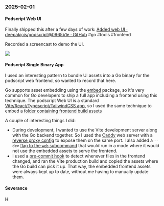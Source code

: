 ### 2025-02-01
#### Podscript Web UI
Finally shipped this after a few days of work: [Added web UI · deepakjois/podscript@0965b1e · GitHub](https://github.com/deepakjois/podscript/commit/0965b1e86add8eead46dc03d8acd740b5bf4b6d5) #go #tools #frontend 

Recorded a screencast to demo the UI.

![](https://x.com/debugjois/status/1885569490626224507)

#### Podscript Single Binary App
I used an interesting pattern to bundle UI assets into a Go binary for the podscript web frontend, so wanted to record that here.

Go supports asset embedding using the [embed](https://pkg.go.dev/embed) package, so it's very common for Go developers to ship a full app including a frontend using this technique. The podscript Web UI is a standard [Vite/React/Typescript/TailwindCSS app](https://github.com/deepakjois/podscript/tree/4fe4f822632cb1bb1b34d588eb91f3de025d578f/web/frontend), so I used the same technique to embed a [folder containing frontend build assets](https://github.com/deepakjois/podscript/blob/4fe4f822632cb1bb1b34d588eb91f3de025d578f/web.go#L18)

A couple of interesting things I did:
- During development, I wanted to use the Vite development server along with the Go backend together. So I used the [Caddy](https://caddyserver.com/) web server with a [reverse proxy config](https://github.com/deepakjois/podscript/blob/4fe4f822632cb1bb1b34d588eb91f3de025d578f/web/Caddyfile) to expose them on the same port. I also added a `--dev` [flag to the `web` subcommand](https://github.com/deepakjois/podscript/blob/4fe4f822632cb1bb1b34d588eb91f3de025d578f/web.go#L22) that would run in a mode where it would not use the embedded assets to serve the frontend.
- I used a [pre-commit hook](https://github.com/deepakjois/podscript/blob/4fe4f822632cb1bb1b34d588eb91f3de025d578f/hooks/pre-commit) to detect whenever files in the frontend changed, and ran the Vite production build and copied the assets where the Go build can pick it up. That way, the embedded frontend assets were always kept up to date, without me having to manually update them.
#### Severance
H